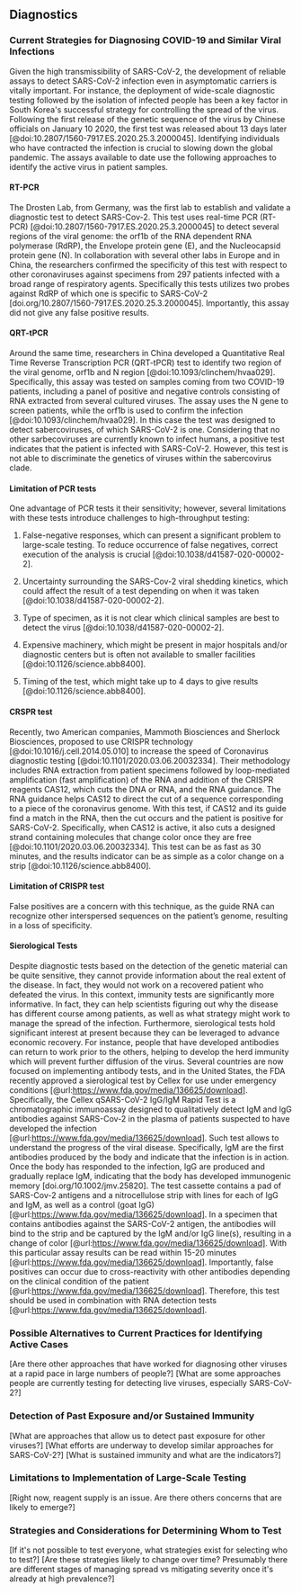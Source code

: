 ## Diagnostics

### Current Strategies for Diagnosing COVID-19 and Similar Viral Infections

Given the high transmissibility of SARS-CoV-2, the development of reliable assays to detect SARS-CoV-2 infection even in asymptomatic carriers is vitally important. 
For instance, the deployment of wide-scale diagnostic testing followed by the isolation of infected people has been a key factor in South Korea's successful strategy for controlling the spread of the virus. 
Following the first release of the genetic sequence of the virus by Chinese officials on January 10 2020, the first test was released about 13 days later [@doi:10.2807/1560-7917.ES.2020.25.3.2000045]. 
Identifying individuals who have contracted the infection is crucial to slowing down the global pandemic. 
The assays available to date use the following approaches to identify the active virus in patient samples.

#### RT-PCR 

The Drosten Lab, from Germany, was the first lab to establish and validate a diagnostic test to detect SARS-Cov-2. 
This test uses real-time PCR (RT-PCR) [@doi:10.2807/1560-7917.ES.2020.25.3.2000045] to detect several regions of the viral genome: the orf1b of the RNA dependent RNA polymerase (RdRP), the Envelope protein gene (E), and the Nucleocapsid protein gene (N). 
In collaboration with several other labs in Europe and in China, the researchers confirmed the specificity of this test with respect to other coronaviruses against specimens from 297 patients infected with a broad range of respiratory agents. 
Specifically this tests utilizes two probes against RdRP of which one is specific to SARS-CoV-2 [doi.org/10.2807/1560-7917.ES.2020.25.3.2000045]. 
Importantly, this assay did not give any false positive results.

#### QRT-tPCR

Around the same time, researchers in China developed a Quantitative Real Time Reverse Transcription PCR (QRT-tPCR) test to identify two region of the viral genome, orf1b and N region [@doi:10.1093/clinchem/hvaa029]. 
Specifically, this assay was tested on samples coming from two COVID-19 patients, including a panel of positive and negative controls consisting of RNA extracted from several cultured viruses. 
The assay uses the N gene to screen patients, while the orf1b is used to confirm the infection [@doi:10.1093/clinchem/hvaa029].
In this case the test was designed to detect sabercoviruses, of which SARS-CoV-2 is one. 
Considering that no other sarbecoviruses are currently known to infect humans, a positive test indicates that the patient is infected with SARS-CoV-2. 
However, this test is not able to discriminate the genetics of viruses within the sabercovirus clade. 

#### Limitation of PCR tests

One advantage of PCR tests it their sensitivity; however, several limitations with these tests introduce challenges to high-throughput testing:


1. False-negative responses, which can present a significant problem to large-scale testing.
To reduce occurrence of false negatives, correct execution of the analysis is crucial [@doi:10.1038/d41587-020-00002-2]. 

2. Uncertainty surrounding the SARS-Cov-2 viral shedding kinetics, which could affect the result of a test depending on when it was taken [@doi:10.1038/d41587-020-00002-2].

3. Type of specimen, as it is not clear which clinical samples are best to detect the virus [@doi:10.1038/d41587-020-00002-2].

4. Expensive machinery, which might be present in major hospitals and/or diagnostic centers but is often not available to smaller facilities [@doi:10.1126/science.abb8400]. 

5. Timing of the test, which might take up to 4 days to give results [@doi:10.1126/science.abb8400].

#### CRSPR test

Recently, two American companies, Mammoth Biosciences and Sherlock Biosciences, proposed to use CRISPR technology [@doi:10.1016/j.cell.2014.05.010] to increase the speed of Coronavirus diagnostic testing [@doi:10.1101/2020.03.06.20032334]. 
Their methodology includes RNA extraction from patient specimens followed by loop-mediated amplification (fast amplification) of the RNA and addition of the CRISPR reagents CAS12, which cuts the DNA or RNA, and the RNA guidance. 
The RNA guidance helps CAS12 to direct the cut of a sequence corresponding to a piece of the coronavirus genome. 
With this test, if CAS12 and its guide find a match in the RNA, then the cut occurs and the patient is positive for SARS-CoV-2.
Specifically, when CAS12 is active, it also cuts a designed strand containing molecules that change color once they are free [@doi:10.1101/2020.03.06.20032334]. 
This test can be as fast as 30 minutes, and the results indicator can be as simple as a color change on a strip [@doi:10.1126/science.abb8400].

#### Limitation of CRISPR test

False positives are a concern with this technique, as the guide RNA can recognize other interspersed sequences on the patient’s genome, resulting in a loss of specificity.

#### Sierological Tests

Despite diagnostic tests based on the detection of the genetic material can be quite sensitive, they cannot provide information about the real extent of the disease. In fact, they would not work on a recovered patient who defeated the virus. 
In this context, immunity tests are significantly more informative. 
In fact, they can help scientists figuring out why the disease has different course among patients, as well as what strategy might work to manage the spread of the infection. 
Furthermore, sierological tests hold significant interest at present because they can be leveraged to advance economic recovery.
For instance, people that have developed antibodies can return to work prior to the others, helping to develop the herd immunity which will prevent further diffusion of the virus.
Several countries are now focused on implementing antibody tests, and in the United States, the FDA recently approved a sierological test by Cellex for use under emergency conditions [@url:https://www.fda.gov/media/136625/download].
Specifically, the Cellex qSARS-CoV-2 IgG/IgM Rapid Test is a chromatographic immunoassay designed to qualitatively detect IgM and IgG antibodies against SARS-Cov-2 in the plasma of patients suspected to have developed the infection [@url:https://www.fda.gov/media/136625/download]. 
Such test allows to understand the progress of the viral disease. Specifically, IgM are the first antibodies produced by the body and indicate that the infection is in action. 
Once the body has responded to the infection, IgG are produced and gradually replace IgM, indicating that the body has developed immunogenic memory [doi.org/10.1002/jmv.25820]. 
The test cassette contains a pad of SARS-Cov-2 antigens and a nitrocellulose strip with lines for each of IgG and IgM, as well as a control (goat IgG) [@url:https://www.fda.gov/media/136625/download].
In a specimen that contains antibodies against the SARS-CoV-2 antigen, the antibodies will bind to the strip and be captured by the IgM and/or IgG line(s), resulting in a change of color [@url:https://www.fda.gov/media/136625/download]. 
With this particular assay results can be read within 15-20 minutes [@url:https://www.fda.gov/media/136625/download]. 
Importantly, false positives can occur due to cross-reactivity with other antibodies depending on the clinical condition of the patient [@url:https://www.fda.gov/media/136625/download]. 
Therefore, this test should be used in combination with RNA detection tests [@url:https://www.fda.gov/media/136625/download]. 

### Possible Alternatives to Current Practices for Identifying Active Cases

[Are there other approaches that have worked for diagnosing other viruses at a rapid pace in large numbers of people?]
[What are some approaches people are currently testing for detecting live viruses, especially SARS-CoV-2?]

### Detection of Past Exposure and/or Sustained Immunity

[What are approaches that allow us to detect past exposure for other viruses?]
[What efforts are underway to develop similar approaches for SARS-CoV-2?]
[What is sustained immunity and what are the indicators?]

### Limitations to Implementation of Large-Scale Testing

[Right now, reagent supply is an issue. Are there others concerns that are likely to emerge?]

### Strategies and Considerations for Determining Whom to Test

[If it's not possible to test everyone, what strategies exist for selecting who to test?]
[Are these strategies likely to change over time? Presumably there are different stages of managing spread vs mitigating severity once it's already at high prevalence?]
